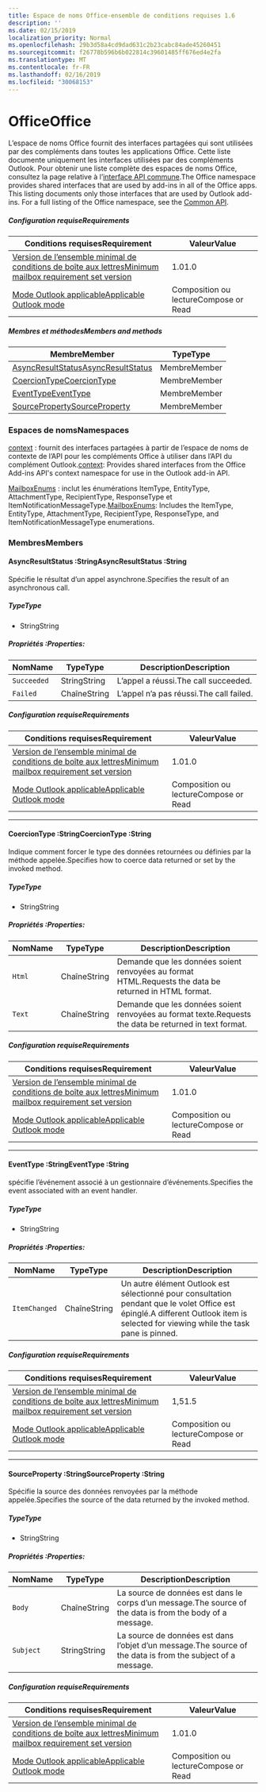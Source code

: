 ```yaml
---
title: Espace de noms Office-ensemble de conditions requises 1.6
description: ''
ms.date: 02/15/2019
localization_priority: Normal
ms.openlocfilehash: 29b3d58a4cd9dad631c2b23cabc84ade45260451
ms.sourcegitcommit: f26778b596b6b022814c39601485ff676ed4e2fa
ms.translationtype: MT
ms.contentlocale: fr-FR
ms.lasthandoff: 02/16/2019
ms.locfileid: "30068153"
---
```

# <a name="office"></a><span data-ttu-id="28d84-102">Office</span><span class="sxs-lookup"><span data-stu-id="28d84-102">Office</span></span>

<span data-ttu-id="28d84-p101">L’espace de noms Office fournit des interfaces partagées qui sont utilisées par des compléments dans toutes les applications Office. Cette liste documente uniquement les interfaces utilisées par des compléments Outlook. Pour obtenir une liste complète des espaces de noms Office, consultez la page relative à l’[interface API commune](/javascript/api/office).</span><span class="sxs-lookup"><span data-stu-id="28d84-p101">The Office namespace provides shared interfaces that are used by add-ins in all of the Office apps. This listing documents only those interfaces that are used by Outlook add-ins. For a full listing of the Office namespace, see the [Common API](/javascript/api/office).</span></span>

##### <a name="requirements"></a><span data-ttu-id="28d84-105">Configuration requise</span><span class="sxs-lookup"><span data-stu-id="28d84-105">Requirements</span></span>

|<span data-ttu-id="28d84-106">Conditions requises</span><span class="sxs-lookup"><span data-stu-id="28d84-106">Requirement</span></span>| <span data-ttu-id="28d84-107">Valeur</span><span class="sxs-lookup"><span data-stu-id="28d84-107">Value</span></span>|
|---|---|
|[<span data-ttu-id="28d84-108">Version de l’ensemble minimal de conditions de boîte aux lettres</span><span class="sxs-lookup"><span data-stu-id="28d84-108">Minimum mailbox requirement set version</span></span>](/office/dev/add-ins/reference/requirement-sets/outlook-api-requirement-sets)| <span data-ttu-id="28d84-109">1.0</span><span class="sxs-lookup"><span data-stu-id="28d84-109">1.0</span></span>|
|[<span data-ttu-id="28d84-110">Mode Outlook applicable</span><span class="sxs-lookup"><span data-stu-id="28d84-110">Applicable Outlook mode</span></span>](https://docs.microsoft.com/outlook/add-ins/#extension-points)| <span data-ttu-id="28d84-111">Composition ou lecture</span><span class="sxs-lookup"><span data-stu-id="28d84-111">Compose or Read</span></span>|

##### <a name="members-and-methods"></a><span data-ttu-id="28d84-112">Membres et méthodes</span><span class="sxs-lookup"><span data-stu-id="28d84-112">Members and methods</span></span>

| <span data-ttu-id="28d84-113">Membre</span><span class="sxs-lookup"><span data-stu-id="28d84-113">Member</span></span> | <span data-ttu-id="28d84-114">Type</span><span class="sxs-lookup"><span data-stu-id="28d84-114">Type</span></span> |
|--------|------|
| [<span data-ttu-id="28d84-115">AsyncResultStatus</span><span class="sxs-lookup"><span data-stu-id="28d84-115">AsyncResultStatus</span></span>](#asyncresultstatus-string) | <span data-ttu-id="28d84-116">Membre</span><span class="sxs-lookup"><span data-stu-id="28d84-116">Member</span></span> |
| [<span data-ttu-id="28d84-117">CoercionType</span><span class="sxs-lookup"><span data-stu-id="28d84-117">CoercionType</span></span>](#coerciontype-string) | <span data-ttu-id="28d84-118">Membre</span><span class="sxs-lookup"><span data-stu-id="28d84-118">Member</span></span> |
| [<span data-ttu-id="28d84-119">EventType</span><span class="sxs-lookup"><span data-stu-id="28d84-119">EventType</span></span>](#eventtype-string) | <span data-ttu-id="28d84-120">Membre</span><span class="sxs-lookup"><span data-stu-id="28d84-120">Member</span></span> |
| [<span data-ttu-id="28d84-121">SourceProperty</span><span class="sxs-lookup"><span data-stu-id="28d84-121">SourceProperty</span></span>](#sourceproperty-string) | <span data-ttu-id="28d84-122">Membre</span><span class="sxs-lookup"><span data-stu-id="28d84-122">Member</span></span> |

### <a name="namespaces"></a><span data-ttu-id="28d84-123">Espaces de noms</span><span class="sxs-lookup"><span data-stu-id="28d84-123">Namespaces</span></span>

<span data-ttu-id="28d84-124">[context](office.context.md) : fournit des interfaces partagées à partir de l’espace de noms de contexte de l’API pour les compléments Office à utiliser dans l’API du complément Outlook.</span><span class="sxs-lookup"><span data-stu-id="28d84-124">[context](office.context.md): Provides shared interfaces from the Office Add-ins API's context namespace for use in the Outlook add-in API.</span></span>

<span data-ttu-id="28d84-125">[MailboxEnums](/javascript/api/outlook_1_6/office.mailboxenums.attachmenttype) : inclut les énumérations ItemType, EntityType, AttachmentType, RecipientType, ResponseType et ItemNotificationMessageType.</span><span class="sxs-lookup"><span data-stu-id="28d84-125">[MailboxEnums](/javascript/api/outlook_1_6/office.mailboxenums.attachmenttype): Includes the ItemType, EntityType, AttachmentType, RecipientType, ResponseType, and ItemNotificationMessageType enumerations.</span></span>

### <a name="members"></a><span data-ttu-id="28d84-126">Membres</span><span class="sxs-lookup"><span data-stu-id="28d84-126">Members</span></span>

####  <a name="asyncresultstatus-string"></a><span data-ttu-id="28d84-127">AsyncResultStatus :String</span><span class="sxs-lookup"><span data-stu-id="28d84-127">AsyncResultStatus :String</span></span>

<span data-ttu-id="28d84-128">Spécifie le résultat d’un appel asynchrone.</span><span class="sxs-lookup"><span data-stu-id="28d84-128">Specifies the result of an asynchronous call.</span></span>

##### <a name="type"></a><span data-ttu-id="28d84-129">Type</span><span class="sxs-lookup"><span data-stu-id="28d84-129">Type</span></span>

*   <span data-ttu-id="28d84-130">String</span><span class="sxs-lookup"><span data-stu-id="28d84-130">String</span></span>

##### <a name="properties"></a><span data-ttu-id="28d84-131">Propriétés :</span><span class="sxs-lookup"><span data-stu-id="28d84-131">Properties:</span></span>

|<span data-ttu-id="28d84-132">Nom</span><span class="sxs-lookup"><span data-stu-id="28d84-132">Name</span></span>| <span data-ttu-id="28d84-133">Type</span><span class="sxs-lookup"><span data-stu-id="28d84-133">Type</span></span>| <span data-ttu-id="28d84-134">Description</span><span class="sxs-lookup"><span data-stu-id="28d84-134">Description</span></span>|
|---|---|---|
|`Succeeded`| <span data-ttu-id="28d84-135">String</span><span class="sxs-lookup"><span data-stu-id="28d84-135">String</span></span>|<span data-ttu-id="28d84-136">L’appel a réussi.</span><span class="sxs-lookup"><span data-stu-id="28d84-136">The call succeeded.</span></span>|
|`Failed`| <span data-ttu-id="28d84-137">Chaîne</span><span class="sxs-lookup"><span data-stu-id="28d84-137">String</span></span>|<span data-ttu-id="28d84-138">L’appel n’a pas réussi.</span><span class="sxs-lookup"><span data-stu-id="28d84-138">The call failed.</span></span>|

##### <a name="requirements"></a><span data-ttu-id="28d84-139">Configuration requise</span><span class="sxs-lookup"><span data-stu-id="28d84-139">Requirements</span></span>

|<span data-ttu-id="28d84-140">Conditions requises</span><span class="sxs-lookup"><span data-stu-id="28d84-140">Requirement</span></span>| <span data-ttu-id="28d84-141">Valeur</span><span class="sxs-lookup"><span data-stu-id="28d84-141">Value</span></span>|
|---|---|
|[<span data-ttu-id="28d84-142">Version de l’ensemble minimal de conditions de boîte aux lettres</span><span class="sxs-lookup"><span data-stu-id="28d84-142">Minimum mailbox requirement set version</span></span>](/office/dev/add-ins/reference/requirement-sets/outlook-api-requirement-sets)| <span data-ttu-id="28d84-143">1.0</span><span class="sxs-lookup"><span data-stu-id="28d84-143">1.0</span></span>|
|[<span data-ttu-id="28d84-144">Mode Outlook applicable</span><span class="sxs-lookup"><span data-stu-id="28d84-144">Applicable Outlook mode</span></span>](https://docs.microsoft.com/outlook/add-ins/#extension-points)| <span data-ttu-id="28d84-145">Composition ou lecture</span><span class="sxs-lookup"><span data-stu-id="28d84-145">Compose or Read</span></span>|

---

####  <a name="coerciontype-string"></a><span data-ttu-id="28d84-146">CoercionType :String</span><span class="sxs-lookup"><span data-stu-id="28d84-146">CoercionType :String</span></span>

<span data-ttu-id="28d84-147">Indique comment forcer le type des données retournées ou définies par la méthode appelée.</span><span class="sxs-lookup"><span data-stu-id="28d84-147">Specifies how to coerce data returned or set by the invoked method.</span></span>

##### <a name="type"></a><span data-ttu-id="28d84-148">Type</span><span class="sxs-lookup"><span data-stu-id="28d84-148">Type</span></span>

*   <span data-ttu-id="28d84-149">String</span><span class="sxs-lookup"><span data-stu-id="28d84-149">String</span></span>

##### <a name="properties"></a><span data-ttu-id="28d84-150">Propriétés :</span><span class="sxs-lookup"><span data-stu-id="28d84-150">Properties:</span></span>

|<span data-ttu-id="28d84-151">Nom</span><span class="sxs-lookup"><span data-stu-id="28d84-151">Name</span></span>| <span data-ttu-id="28d84-152">Type</span><span class="sxs-lookup"><span data-stu-id="28d84-152">Type</span></span>| <span data-ttu-id="28d84-153">Description</span><span class="sxs-lookup"><span data-stu-id="28d84-153">Description</span></span>|
|---|---|---|
|`Html`| <span data-ttu-id="28d84-154">Chaîne</span><span class="sxs-lookup"><span data-stu-id="28d84-154">String</span></span>|<span data-ttu-id="28d84-155">Demande que les données soient renvoyées au format HTML.</span><span class="sxs-lookup"><span data-stu-id="28d84-155">Requests the data be returned in HTML format.</span></span>|
|`Text`| <span data-ttu-id="28d84-156">Chaîne</span><span class="sxs-lookup"><span data-stu-id="28d84-156">String</span></span>|<span data-ttu-id="28d84-157">Demande que les données soient renvoyées au format texte.</span><span class="sxs-lookup"><span data-stu-id="28d84-157">Requests the data be returned in text format.</span></span>|

##### <a name="requirements"></a><span data-ttu-id="28d84-158">Configuration requise</span><span class="sxs-lookup"><span data-stu-id="28d84-158">Requirements</span></span>

|<span data-ttu-id="28d84-159">Conditions requises</span><span class="sxs-lookup"><span data-stu-id="28d84-159">Requirement</span></span>| <span data-ttu-id="28d84-160">Valeur</span><span class="sxs-lookup"><span data-stu-id="28d84-160">Value</span></span>|
|---|---|
|[<span data-ttu-id="28d84-161">Version de l’ensemble minimal de conditions de boîte aux lettres</span><span class="sxs-lookup"><span data-stu-id="28d84-161">Minimum mailbox requirement set version</span></span>](/office/dev/add-ins/reference/requirement-sets/outlook-api-requirement-sets)| <span data-ttu-id="28d84-162">1.0</span><span class="sxs-lookup"><span data-stu-id="28d84-162">1.0</span></span>|
|[<span data-ttu-id="28d84-163">Mode Outlook applicable</span><span class="sxs-lookup"><span data-stu-id="28d84-163">Applicable Outlook mode</span></span>](https://docs.microsoft.com/outlook/add-ins/#extension-points)| <span data-ttu-id="28d84-164">Composition ou lecture</span><span class="sxs-lookup"><span data-stu-id="28d84-164">Compose or Read</span></span>|

---

####  <a name="eventtype-string"></a><span data-ttu-id="28d84-165">EventType :String</span><span class="sxs-lookup"><span data-stu-id="28d84-165">EventType :String</span></span>

<span data-ttu-id="28d84-166">spécifie l’événement associé à un gestionnaire d’événements.</span><span class="sxs-lookup"><span data-stu-id="28d84-166">Specifies the event associated with an event handler.</span></span>

##### <a name="type"></a><span data-ttu-id="28d84-167">Type</span><span class="sxs-lookup"><span data-stu-id="28d84-167">Type</span></span>

*   <span data-ttu-id="28d84-168">String</span><span class="sxs-lookup"><span data-stu-id="28d84-168">String</span></span>

##### <a name="properties"></a><span data-ttu-id="28d84-169">Propriétés :</span><span class="sxs-lookup"><span data-stu-id="28d84-169">Properties:</span></span>

| <span data-ttu-id="28d84-170">Nom</span><span class="sxs-lookup"><span data-stu-id="28d84-170">Name</span></span> | <span data-ttu-id="28d84-171">Type</span><span class="sxs-lookup"><span data-stu-id="28d84-171">Type</span></span> | <span data-ttu-id="28d84-172">Description</span><span class="sxs-lookup"><span data-stu-id="28d84-172">Description</span></span> |
|---|---|---|
|`ItemChanged`| <span data-ttu-id="28d84-173">Chaîne</span><span class="sxs-lookup"><span data-stu-id="28d84-173">String</span></span> | <span data-ttu-id="28d84-174">Un autre élément Outlook est sélectionné pour consultation pendant que le volet Office est épinglé.</span><span class="sxs-lookup"><span data-stu-id="28d84-174">A different Outlook item is selected for viewing while the task pane is pinned.</span></span> |

##### <a name="requirements"></a><span data-ttu-id="28d84-175">Configuration requise</span><span class="sxs-lookup"><span data-stu-id="28d84-175">Requirements</span></span>

|<span data-ttu-id="28d84-176">Conditions requises</span><span class="sxs-lookup"><span data-stu-id="28d84-176">Requirement</span></span>| <span data-ttu-id="28d84-177">Valeur</span><span class="sxs-lookup"><span data-stu-id="28d84-177">Value</span></span>|
|---|---|
|[<span data-ttu-id="28d84-178">Version de l’ensemble minimal de conditions de boîte aux lettres</span><span class="sxs-lookup"><span data-stu-id="28d84-178">Minimum mailbox requirement set version</span></span>](/office/dev/add-ins/reference/requirement-sets/outlook-api-requirement-sets)| <span data-ttu-id="28d84-179">1,5</span><span class="sxs-lookup"><span data-stu-id="28d84-179">1.5</span></span> |
|[<span data-ttu-id="28d84-180">Mode Outlook applicable</span><span class="sxs-lookup"><span data-stu-id="28d84-180">Applicable Outlook mode</span></span>](https://docs.microsoft.com/outlook/add-ins/#extension-points)| <span data-ttu-id="28d84-181">Composition ou lecture</span><span class="sxs-lookup"><span data-stu-id="28d84-181">Compose or Read</span></span> |

---

####  <a name="sourceproperty-string"></a><span data-ttu-id="28d84-182">SourceProperty :String</span><span class="sxs-lookup"><span data-stu-id="28d84-182">SourceProperty :String</span></span>

<span data-ttu-id="28d84-183">Spécifie la source des données renvoyées par la méthode appelée.</span><span class="sxs-lookup"><span data-stu-id="28d84-183">Specifies the source of the data returned by the invoked method.</span></span>

##### <a name="type"></a><span data-ttu-id="28d84-184">Type</span><span class="sxs-lookup"><span data-stu-id="28d84-184">Type</span></span>

*   <span data-ttu-id="28d84-185">String</span><span class="sxs-lookup"><span data-stu-id="28d84-185">String</span></span>

##### <a name="properties"></a><span data-ttu-id="28d84-186">Propriétés :</span><span class="sxs-lookup"><span data-stu-id="28d84-186">Properties:</span></span>

|<span data-ttu-id="28d84-187">Nom</span><span class="sxs-lookup"><span data-stu-id="28d84-187">Name</span></span>| <span data-ttu-id="28d84-188">Type</span><span class="sxs-lookup"><span data-stu-id="28d84-188">Type</span></span>| <span data-ttu-id="28d84-189">Description</span><span class="sxs-lookup"><span data-stu-id="28d84-189">Description</span></span>|
|---|---|---|
|`Body`| <span data-ttu-id="28d84-190">Chaîne</span><span class="sxs-lookup"><span data-stu-id="28d84-190">String</span></span>|<span data-ttu-id="28d84-191">La source de données est dans le corps d’un message.</span><span class="sxs-lookup"><span data-stu-id="28d84-191">The source of the data is from the body of a message.</span></span>|
|`Subject`| <span data-ttu-id="28d84-192">String</span><span class="sxs-lookup"><span data-stu-id="28d84-192">String</span></span>|<span data-ttu-id="28d84-193">La source de données est dans l’objet d’un message.</span><span class="sxs-lookup"><span data-stu-id="28d84-193">The source of the data is from the subject of a message.</span></span>|

##### <a name="requirements"></a><span data-ttu-id="28d84-194">Configuration requise</span><span class="sxs-lookup"><span data-stu-id="28d84-194">Requirements</span></span>

|<span data-ttu-id="28d84-195">Conditions requises</span><span class="sxs-lookup"><span data-stu-id="28d84-195">Requirement</span></span>| <span data-ttu-id="28d84-196">Valeur</span><span class="sxs-lookup"><span data-stu-id="28d84-196">Value</span></span>|
|---|---|
|[<span data-ttu-id="28d84-197">Version de l’ensemble minimal de conditions de boîte aux lettres</span><span class="sxs-lookup"><span data-stu-id="28d84-197">Minimum mailbox requirement set version</span></span>](/office/dev/add-ins/reference/requirement-sets/outlook-api-requirement-sets)| <span data-ttu-id="28d84-198">1.0</span><span class="sxs-lookup"><span data-stu-id="28d84-198">1.0</span></span>|
|[<span data-ttu-id="28d84-199">Mode Outlook applicable</span><span class="sxs-lookup"><span data-stu-id="28d84-199">Applicable Outlook mode</span></span>](https://docs.microsoft.com/outlook/add-ins/#extension-points)| <span data-ttu-id="28d84-200">Composition ou lecture</span><span class="sxs-lookup"><span data-stu-id="28d84-200">Compose or Read</span></span>|
